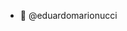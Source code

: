 - 👋 @eduardomarionucci

<!---
eduardomarionucci/eduardomarionucci is a ✨ special ✨ repository because its `README.md` (this file) appears on your GitHub profile.
You can click the Preview link to take a look at your changes.
--->

